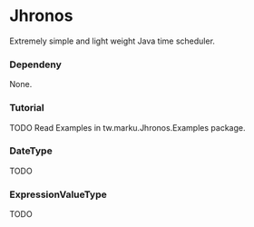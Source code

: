Jhronos
=======

Extremely simple and light weight Java time scheduler.

<h3>Dependeny</h3>
None.

<h3>Tutorial</h3>
TODO 
Read Examples in tw.marku.Jhronos.Examples package.

<h3>DateType</h3>
TODO

<h3>ExpressionValueType</h3>
TODO
